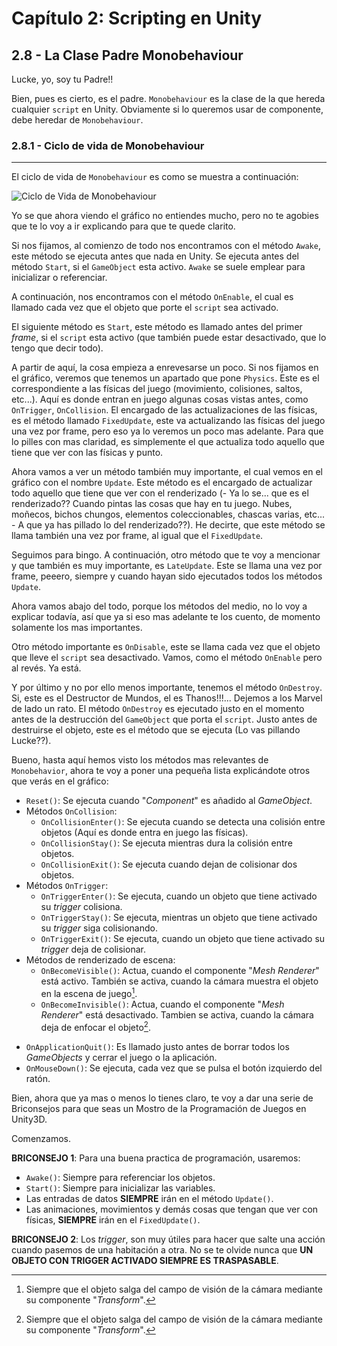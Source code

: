 # Capítulo 2: Scripting en Unity
## 2.8 - La Clase Padre Monobehaviour

Lucke, yo, soy tu Padre!!

Bien, pues es cierto, es el padre. `Monobehaviour` es la clase de la que hereda cualquier `script` en Unity. Obviamente si lo queremos usar de componente, debe heredar de `Monobehaviour`.

### 2.8.1 - Ciclo de vida de Monobehaviour
---  
  El ciclo de vida de `Monobehaviour` es como se muestra a continuación:
  
  ![Ciclo de Vida de Monobehaviour](https://i.stack.imgur.com/gmvWn.png)
  
  Yo se que ahora viendo el gráfico no entiendes mucho, pero no te agobies que te lo voy a ir explicando para que te quede clarito.
  
  Si nos fijamos, al comienzo de todo nos encontramos con el método `Awake`, este método se ejecuta antes que nada en Unity. Se ejecuta antes del método `Start`, si el `GameObject` esta activo. `Awake` se suele emplear para inicializar o referenciar.
  
  A continuación, nos encontramos con el método `OnEnable`, el cual es llamado cada vez que el objeto que porte el `script` sea activado.
  
  El siguiente método es `Start`, este método es llamado antes del primer *frame*, si el `script` esta activo (que también puede estar desactivado, que lo tengo que decir todo).
  
  A partir de aquí, la cosa empieza a enrevesarse un poco. Si nos fijamos en el gráfico, veremos que tenemos un apartado que pone `Physics`. Este es el correspondiente a las físicas del juego (movimiento, colisiones, saltos, etc...). Aquí es donde entran en juego algunas cosas vistas  antes, como `OnTrigger`, `OnCollision`. El encargado de las actualizaciones de las físicas, es el método llamado `FixedUpdate`, este va actualizando las físicas del juego una vez por frame, pero eso ya lo veremos un poco mas adelante. Para que lo pilles con mas claridad, es simplemente   el que actualiza todo aquello que tiene que ver con las físicas y punto.
  
  Ahora vamos a ver un método también muy importante, el cual vemos en el gráfico con el nombre `Update`. Este método es el encargado de actualizar todo aquello que tiene que ver con el renderizado (- Ya lo se... que es el renderizado?? Cuando pintas las cosas que hay en tu juego. Nubes,  moñecos, bichos chungos, elementos coleccionables, chascas varias, etc... - A que ya has pillado lo del renderizado??). He decirte, que este método se llama también una vez por frame, al igual que el `FixedUpdate`.
  
  Seguimos para bingo. A continuación, otro método que te voy a mencionar y que también es muy importante, es `LateUpdate`. Este se llama una vez por frame, peeero, siempre y cuando hayan sido ejecutados todos los métodos `Update`.
  
  Ahora vamos abajo del todo, porque los métodos del medio, no lo voy a explicar todavía, así que ya si eso mas adelante te los cuento, de momento solamente los mas importantes.
  
  Otro método importante es `OnDisable`, este se llama cada vez que el objeto que lleve el `script` sea desactivado. Vamos, como el método `OnEnable` pero al revés. Ya está.
  
  Y por último y no por ello menos importante, tenemos el método `OnDestroy`. Si, este es el Destructor de Mundos, el es Thanos!!!... Dejemos a los Marvel de lado un rato. El método `OnDestroy` es ejecutado justo en el momento antes de la destrucción del `GameObject` que porta el `script`.  Justo antes de destruirse el objeto, este es el método que se ejecuta (Lo vas pillando Lucke??).
  
  Bueno, hasta aquí hemos visto los métodos mas relevantes de `Monobehavior`, ahora te voy a poner una pequeña lista explicándote otros que verás en el gráfico:
  - `Reset()`: Se ejecuta cuando "*Component*" es añadido al *GameObject*.
  - Métodos `OnCollision`:
    - `OnCollisionEnter()`: Se ejecuta cuando se detecta una colisión entre objetos (Aquí es donde entra en juego las físicas).
    - `OnCollisionStay()`: Se ejecuta mientras dura la colisión entre objetos.
    - `OnCollisionExit()`: Se ejecuta cuando dejan de colisionar dos objetos.
  - Métodos `OnTrigger`:
    - `OnTriggerEnter()`: Se ejecuta, cuando un objeto que tiene activado su *trigger* colisiona.
    - `OnTriggerStay()`: Se ejecuta, mientras un objeto que tiene activado su *trigger* siga colisionando.
    - `OnTriggerExit()`: Se ejecuta, cuando un objeto que tiene activado su *trigger* deja de colisionar.
  - Métodos de renderizado de escena:
    - `OnBecomeVisible()`: Actua, cuando el componente "*Mesh Renderer*" está activo. También se activa, cuando la cámara muestra el objeto en la escena de juego[^1].
    - `OnBecomeInvisible()`: Actua, cuando el componente "*Mesh Renderer*" está desactivado. Tambien se activa, cuando la cámara deja de enfocar el objeto[^1].
  [^1]: Siempre que el objeto salga del campo de visión de la cámara mediante su componente "*Transform*".
  - `OnApplicationQuit()`: Es llamado justo antes de borrar todos los *GameObjects* y cerrar el juego o la aplicación.
  - `OnMouseDown()`: Se ejecuta, cada vez que se pulsa el botón izquierdo del ratón.
  
Bien, ahora que ya mas o menos lo tienes claro, te voy a dar una serie de Briconsejos para que seas un Mostro de la Programación de Juegos en Unity3D.
  
  Comenzamos.
  
  **BRICONSEJO 1**: 
  Para una buena practica de programación, usaremos:
  - `Awake()`: Siempre para referenciar los objetos.
  - `Start()`: Siempre para inicializar las variables.
  - Las entradas de datos **SIEMPRE** irán en el método `Update()`.
  - Las animaciones, movimientos y demás cosas que tengan que ver con físicas, **SIEMPRE** irán en el `FixedUpdate()`.
  
  **BRICONSEJO 2**:
  Los *trigger*, son muy útiles para hacer que salte una acción cuando pasemos de una habitación a otra.
  No se te olvide nunca que **UN OBJETO CON TRIGGER ACTIVADO SIEMPRE ES TRASPASABLE**.  